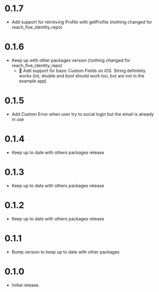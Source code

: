# 0.1.7

- Add support for retrieving Profile with getProfile (nothing changed for reach_five_identity_repo)

# 0.1.6

- Keep up with other packages version (nothing changed for reach_five_identity_repo)
    - 🍏 Add support for basic Custom Fields on iOS. String definitely works (int, double and bool should work too, but are not in the example app)

# 0.1.5

- Add Custom Error when user try to social login but the email is already in use

# 0.1.4

- Keep up to date with others packages release

# 0.1.3

- Keep up to date with others packages release

# 0.1.2

- Keep up to date with others packages release

# 0.1.1

- Bump version to keep up to date with other packages

# 0.1.0

- Initial release.
